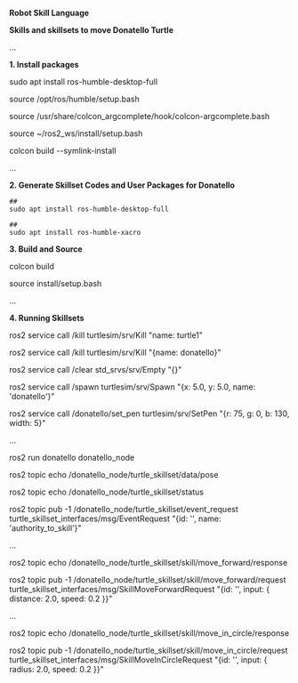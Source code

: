 **Robot Skill Language**

**Skills and skillsets to move Donatello Turtle**

...

**1. Install packages**

sudo apt install ros-humble-desktop-full

source /opt/ros/humble/setup.bash

source /usr/share/colcon_argcomplete/hook/colcon-argcomplete.bash

source ~/ros2_ws/install/setup.bash

colcon build  --symlink-install

...

**2. Generate Skillset Codes and User Packages for Donatello**

    ##
    sudo apt install ros-humble-desktop-full

    ##
    sudo apt install ros-humble-xacro




**3. Build and Source**

colcon build

source install/setup.bash

...

**4. Running Skillsets**

ros2 service call /kill turtlesim/srv/Kill "name: turtle1"

ros2 service call /kill turtlesim/srv/Kill "{name: donatello}"

ros2 service call /clear std_srvs/srv/Empty "{}"

ros2 service call /spawn turtlesim/srv/Spawn "{x: 5.0, y: 5.0, name: 'donatello'}"

ros2 service call /donatello/set_pen turtlesim/srv/SetPen "{r: 75, g: 0, b: 130, width: 5}"

...

ros2 run donatello donatello_node

ros2 topic echo /donatello_node/turtle_skillset/data/pose

ros2 topic echo /donatello_node/turtle_skillset/status

ros2 topic pub -1 /donatello_node/turtle_skillset/event_request turtle_skillset_interfaces/msg/EventRequest "{id: '', name: 'authority_to_skill'}"


...

ros2 topic echo /donatello_node/turtle_skillset/skill/move_forward/response

ros2 topic pub -1 /donatello_node/turtle_skillset/skill/move_forward/request turtle_skillset_interfaces/msg/SkillMoveForwardRequest "{id: '', input: { distance: 2.0, speed: 0.2 }}"

...


ros2 topic echo /donatello_node/turtle_skillset/skill/move_in_circle/response

ros2 topic pub -1 /donatello_node/turtle_skillset/skill/move_in_circle/request turtle_skillset_interfaces/msg/SkillMoveInCircleRequest "{id: '', input: { radius: 2.0, speed: 0.2 }}"
